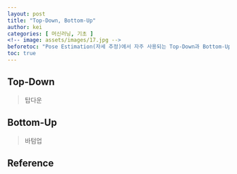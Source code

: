```yaml
---
layout: post
title: "Top-Down, Bottom-Up"
author: kei
categories: [ 머신러닝, 기초 ]
<!-- image: assets/images/17.jpg -->
beforetoc: "Pose Estimation(자세 추정)에서 자주 사용되는 Top-Down과 Bottom-Up의 기본 개념"
toc: true
---
```

## Top-Down
> 탑다운

## Bottom-Up
> 바텀업

## Reference
<!-- <a href="https://blog.naver.com/PostView.nhn?blogId=riverrun17&logNo=221901319498">#4 Relu, Sigmoid 함수 역전파(미분)</a>\ -->
